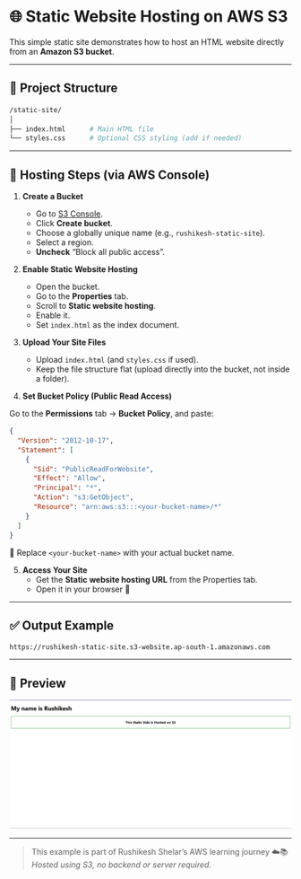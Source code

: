 # 🌐 Static Website Hosting on AWS S3

This simple static site demonstrates how to host an HTML website directly from an **Amazon S3 bucket**.

---

## 📁 Project Structure

```bash
/static-site/
│
├── index.html      # Main HTML file
└── styles.css      # Optional CSS styling (add if needed)
```

---

## 🚀 Hosting Steps (via AWS Console)

1. **Create a Bucket**
   - Go to [S3 Console](https://s3.console.aws.amazon.com/s3/home).
   - Click **Create bucket**.
   - Choose a globally unique name (e.g., `rushikesh-static-site`).
   - Select a region.
   - **Uncheck** “Block all public access”.

2. **Enable Static Website Hosting**
   - Open the bucket.
   - Go to the **Properties** tab.
   - Scroll to **Static website hosting**.
   - Enable it.
   - Set `index.html` as the index document.

3. **Upload Your Site Files**
   - Upload `index.html` (and `styles.css` if used).
   - Keep the file structure flat (upload directly into the bucket, not inside a folder).

4. **Set Bucket Policy (Public Read Access)**

Go to the **Permissions** tab → **Bucket Policy**, and paste:

```json
{
  "Version": "2012-10-17",
  "Statement": [
    {
      "Sid": "PublicReadForWebsite",
      "Effect": "Allow",
      "Principal": "*",
      "Action": "s3:GetObject",
      "Resource": "arn:aws:s3:::<your-bucket-name>/*"
    }
  ]
}
```

🔁 Replace `<your-bucket-name>` with your actual bucket name.

5. **Access Your Site**
   - Get the **Static website hosting URL** from the Properties tab.
   - Open it in your browser 🎉

---

## ✅ Output Example

```
https://rushikesh-static-site.s3-website.ap-south-1.amazonaws.com
```

---

## 🧪 Preview

![Screenshot of the Site](./preview.png) <!-- Add a screenshot if you want -->

---

> This example is part of Rushikesh Shelar’s AWS learning journey ☁️📚  
> _Hosted using S3, no backend or server required._

